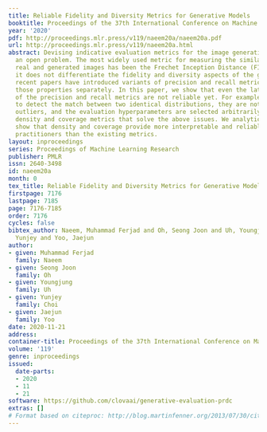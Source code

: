 ```yaml
---
title: Reliable Fidelity and Diversity Metrics for Generative Models
booktitle: Proceedings of the 37th International Conference on Machine Learning
year: '2020'
pdf: http://proceedings.mlr.press/v119/naeem20a/naeem20a.pdf
url: http://proceedings.mlr.press/v119/naeem20a.html
abstract: Devising indicative evaluation metrics for the image generation task remains
  an open problem. The most widely used metric for measuring the similarity between
  real and generated images has been the Frechet Inception Distance (FID) score. Since
  it does not differentiate the fidelity and diversity aspects of the generated images,
  recent papers have introduced variants of precision and recall metrics to diagnose
  those properties separately. In this paper, we show that even the latest version
  of the precision and recall metrics are not reliable yet. For example, they fail
  to detect the match between two identical distributions, they are not robust against
  outliers, and the evaluation hyperparameters are selected arbitrarily. We propose
  density and coverage metrics that solve the above issues. We analytically and experimentally
  show that density and coverage provide more interpretable and reliable signals for
  practitioners than the existing metrics.
layout: inproceedings
series: Proceedings of Machine Learning Research
publisher: PMLR
issn: 2640-3498
id: naeem20a
month: 0
tex_title: Reliable Fidelity and Diversity Metrics for Generative Models
firstpage: 7176
lastpage: 7185
page: 7176-7185
order: 7176
cycles: false
bibtex_author: Naeem, Muhammad Ferjad and Oh, Seong Joon and Uh, Youngjung and Choi,
  Yunjey and Yoo, Jaejun
author:
- given: Muhammad Ferjad
  family: Naeem
- given: Seong Joon
  family: Oh
- given: Youngjung
  family: Uh
- given: Yunjey
  family: Choi
- given: Jaejun
  family: Yoo
date: 2020-11-21
address: 
container-title: Proceedings of the 37th International Conference on Machine Learning
volume: '119'
genre: inproceedings
issued:
  date-parts:
  - 2020
  - 11
  - 21
software: https://github.com/clovaai/generative-evaluation-prdc
extras: []
# Format based on citeproc: http://blog.martinfenner.org/2013/07/30/citeproc-yaml-for-bibliographies/
---
```

